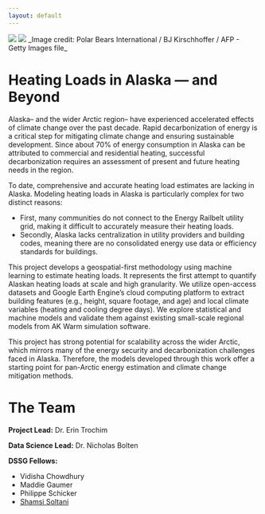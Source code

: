 ```yaml
---
layout: default
---
```


<img src="{{ site.url }}{{ site.baseurl }}/assets/img/eScience.png">
<img src="{{ site.url }}{{ site.baseurl }}/assets/img/polarbear_ap_strip.jpg">
_Image credit: Polar Bears International / BJ Kirschhoffer / AFP - Getty Images file_

# Heating Loads in Alaska — and Beyond
Alaska– and the wider Arctic region– have experienced accelerated effects of climate change over the past decade. Rapid decarbonization of energy is a critical step for mitigating climate change and ensuring sustainable development. Since about 70% of energy consumption in Alaska can be attributed to commercial and residential heating, successful decarbonization requires an assessment of present and future heating needs in the region.

To date, comprehensive and accurate heating load estimates are lacking in Alaska. Modeling heating loads in Alaska is particularly complex for two distinct reasons: 
- First, many communities do not connect to the Energy Railbelt utility grid, making it difficult to accurately measure their heating loads. 
- Secondly, Alaska lacks centralization in utility providers and building codes, meaning there are no consolidated energy use data or efficiency standards for buildings.

This project develops a geospatial-first methodology using machine learning to estimate heating loads. It represents the first attempt to quantify Alaskan heating loads at scale and high granularity. We utilize open-access datasets and Google Earth Engine’s cloud computing platform to extract building features (e.g., height, square footage, and age) and local climate variables (heating and cooling degree days). We explore statistical and machine models and validate them against existing small-scale regional models from AK Warm simulation software.

This project has strong potential for scalability across the wider Arctic, which mirrors many of the energy security and decarbonization challenges faced in Alaska. Therefore, the models developed through this work offer a starting point for pan-Arctic energy estimation and climate change mitigation methods.


# The Team

**Project Lead:** Dr. Erin Trochim

**Data Science Lead:** Dr. Nicholas Bolten

**DSSG Fellows:** 
- Vidisha Chowdhury
- Maddie Gaumer
- Philippe Schicker
- [Shamsi Soltani](https://www.linkedin.com/in/shamsisoltani/)
